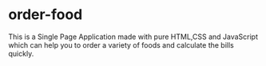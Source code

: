 # order-food
This is a Single Page Application made with pure HTML,CSS and JavaScript which can help you to order a variety of foods and calculate the bills quickly.
